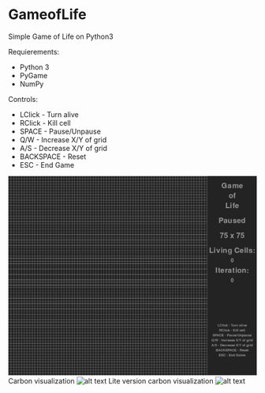 # GameofLife

Simple Game of Life on Python3

Requierements:
- Python 3
- PyGame
- NumPy

Controls:
- LClick - Turn alive
- RClick - Kill cell
- SPACE - Pause/Unpause
- Q/W - Increase X/Y of grid
- A/S - Decrease X/Y of grid
- BACKSPACE - Reset
- ESC - End Game


![alt text](https://github.com/EnderMk9/GameofLife/raw/master/gol3.webp "Game of Life")
Carbon visualization
![alt text](https://github.com/EnderMk9/GameofLife/raw/master/gameoflife.svg "Game of Life")
Lite version carbon visualization
![alt text](https://github.com/EnderMk9/GameofLife/raw/master/gameoflifelite.svg "Game of Life lite")
